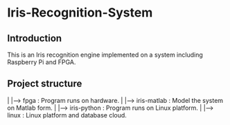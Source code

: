 # Iris-Recognition-System


## Introduction
This is an Iris recognition engine implemented on a system including Raspberry Pi and FPGA.


## Project structure
| 
|--> fpga 			: Program runs on hardware.
| 
|--> iris-matlab 	: Model the system on Matlab form.
| 
|--> iris-python 	: Program runs on Linux platform.
| 
|--> linux 			: Linux platform and database cloud.


